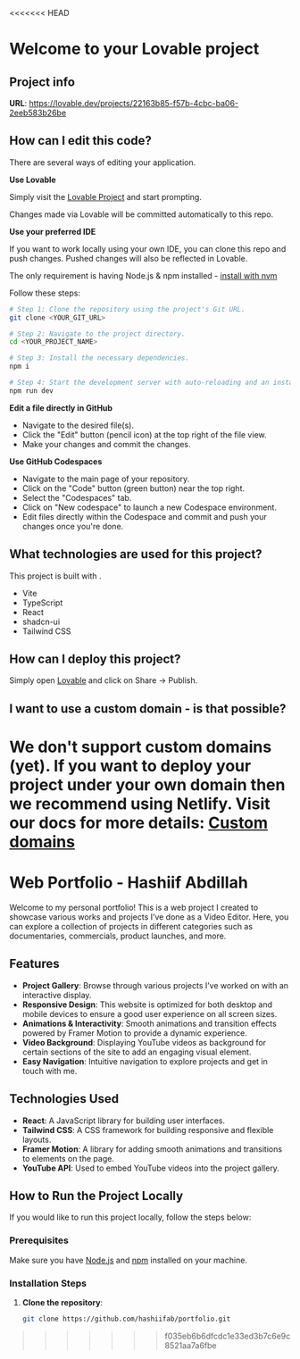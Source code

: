<<<<<<< HEAD
# Welcome to your Lovable project

## Project info

**URL**: https://lovable.dev/projects/22163b85-f57b-4cbc-ba06-2eeb583b26be

## How can I edit this code?

There are several ways of editing your application.

**Use Lovable**

Simply visit the [Lovable Project](https://lovable.dev/projects/22163b85-f57b-4cbc-ba06-2eeb583b26be) and start prompting.

Changes made via Lovable will be committed automatically to this repo.

**Use your preferred IDE**

If you want to work locally using your own IDE, you can clone this repo and push changes. Pushed changes will also be reflected in Lovable.

The only requirement is having Node.js & npm installed - [install with nvm](https://github.com/nvm-sh/nvm#installing-and-updating)

Follow these steps:

```sh
# Step 1: Clone the repository using the project's Git URL.
git clone <YOUR_GIT_URL>

# Step 2: Navigate to the project directory.
cd <YOUR_PROJECT_NAME>

# Step 3: Install the necessary dependencies.
npm i

# Step 4: Start the development server with auto-reloading and an instant preview.
npm run dev
```

**Edit a file directly in GitHub**

- Navigate to the desired file(s).
- Click the "Edit" button (pencil icon) at the top right of the file view.
- Make your changes and commit the changes.

**Use GitHub Codespaces**

- Navigate to the main page of your repository.
- Click on the "Code" button (green button) near the top right.
- Select the "Codespaces" tab.
- Click on "New codespace" to launch a new Codespace environment.
- Edit files directly within the Codespace and commit and push your changes once you're done.

## What technologies are used for this project?

This project is built with .

- Vite
- TypeScript
- React
- shadcn-ui
- Tailwind CSS

## How can I deploy this project?

Simply open [Lovable](https://lovable.dev/projects/22163b85-f57b-4cbc-ba06-2eeb583b26be) and click on Share -> Publish.

## I want to use a custom domain - is that possible?

We don't support custom domains (yet). If you want to deploy your project under your own domain then we recommend using Netlify. Visit our docs for more details: [Custom domains](https://docs.lovable.dev/tips-tricks/custom-domain/)
=======
# Web Portfolio - Hashiif Abdillah

Welcome to my personal portfolio! This is a web project I created to showcase various works and projects I’ve done as a Video Editor. Here, you can explore a collection of projects in different categories such as documentaries, commercials, product launches, and more.

## Features

- **Project Gallery**: Browse through various projects I’ve worked on with an interactive display.
- **Responsive Design**: This website is optimized for both desktop and mobile devices to ensure a good user experience on all screen sizes.
- **Animations & Interactivity**: Smooth animations and transition effects powered by Framer Motion to provide a dynamic experience.
- **Video Background**: Displaying YouTube videos as background for certain sections of the site to add an engaging visual element.
- **Easy Navigation**: Intuitive navigation to explore projects and get in touch with me.

## Technologies Used

- **React**: A JavaScript library for building user interfaces.
- **Tailwind CSS**: A CSS framework for building responsive and flexible layouts.
- **Framer Motion**: A library for adding smooth animations and transitions to elements on the page.
- **YouTube API**: Used to embed YouTube videos into the project gallery.

## How to Run the Project Locally

If you would like to run this project locally, follow the steps below:

### Prerequisites

Make sure you have [Node.js](https://nodejs.org/) and [npm](https://www.npmjs.com/) installed on your machine.

### Installation Steps

1. **Clone the repository**:
   ```bash
   git clone https://github.com/hashiifab/portfolio.git
>>>>>>> f035eb6b6dfcdc1e33ed3b7c6e9c8521aa7a6fbe

